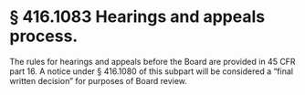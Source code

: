 # § 416.1083   Hearings and appeals process.

The rules for hearings and appeals before the Board are provided in 45 CFR part 16. A notice under § 416.1080 of this subpart will be considered a “final written decision” for purposes of Board review.




